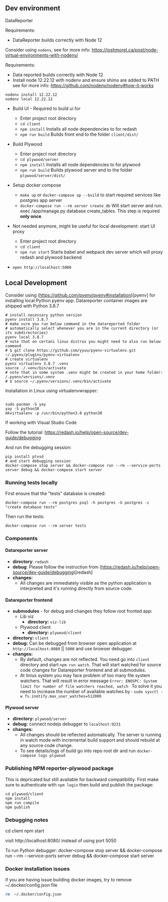## Dev environment

DataReporter

Requirements:
* DataReporter builds correctly with Node 12

Consider using `nodenv`, see for more info:
https://joshmorel.ca/post/node-virtual-environments-with-nodenv/

Requirements:
* Data reported builds correctly with Node 12
* Install node 12.22.12 with nodenv and ensure shims are added to PATH
see for more info: https://github.com/nodenv/nodenv#how-it-works

```
nodenv install 12.22.12
nodenv local 12.22.12
```

* Build UI - Required to build ui for
    * Enter project root directory
    * `cd client`
    * `npm install` Installs all node dependencies to for redash
    * `npm run build` Builds front end to  the folder `client/dist/`

* Build Plywood
    * Enter project root directory
    * `cd plywood/server`
    * `npm install` Installs all node dependencies to for plywood
    * `npm run build` Builds plywood server end to the folder `plywood/server/dist/`

* Setup docker compose
    * `make up` or `docker-compose up --build`  to start required services like postgres app server
    * `docker-compose run --rm server create_db`  Will start server and run. exec /app/manage.py database create_tables.
      This step is required **only once**.


* Not needed anymore, might be useful for local development: start UI proxy
    * Enter project root directory
    * `cd client`
    * `npm run start`  Starts babel and webpack dev server which  will proxy  redash and plywood backend

* `open http://localhost:5000`

## Local Development

Consider using (https://github.com/pyenv/pyenv#installation)[pyenv] for installing local Python pyenv app. Datareporter container images are shipped with Python 3.8.7

```
# install necessary python version
pyenv install 3.8.7 
# make sure you run below command in the datareported folder
# automatically select whenever you are in the current directory (or its subdirectories)
pyenv local 3.8.7
# note that on certani linux distros you might need to also run below command
# $ git clone https://github.com/yyuu/pyenv-virtualenv.git ~/.pyenv/plugins/pyenv-virtualenv
# create virtualenv
pyenv virtualenv 3.8.7 .venv
source ./.venv/bin/activate
# note that in some system .venv might be created in your home folder: /.pyenv/versions/.venv
# $ source ~/.pyenv/versions/.venv/bin/activate
```

Installation in Linux using virtualenvwrapper:
```

sudo pacman -S yay 
yay -S python38
mkvirtualenv -p /usr/bin/python3.8 python38
```

If working with Visual Studio Code

Follow the tutorial: https://redash.io/help/open-source/dev-guide/debugging

And run the debugging session:
```
pip install ptvsd
# and start debugging session
docker-compose stop server && docker-compose run --rm --service-ports server debug && docker-compose start server
```

### Running tests locally

First ensure that the "tests" database is created:
```
docker-compose run --rm postgres psql -h postgres -U postgres -c "create database tests"
```

Then run the tests:
```
docker-compose run --rm server tests
```

### Components

#### Datareporter server
* **directory**: `redash`
* **debug**: Please follow the instruction from (https://redash.io/help/open-source/dev-guide/debugging)[redash]
* **changes:**
  * All changes are immediately visible as the python application is interpreted and it's running directly from source code.
#### Datareporter frontend
  * **submodules** - for debug and changes they follow root fronted app:
    * Lib viz
      * **directory:** `viz-lib`
    * Plywood client
      * **directory:** `plywood/client`
  * **directory:** `client`
  * **debug:** Can be debugged from browser open application at `http://localhost:8080` || `5000` and use browser debugger.
  * **changes:**
    * By default, changes are not reflected. You need go into `client` directory and start `npm run watch`.
    That will start watched for source code changes for Datareporter frontend and all submodules.
    * At liniux system you may face problem of too many file system watchers. That will result in error message
    ```Error: ENOSPC: System limit for number of file watchers reached, watch ```
    To solve it you need to increase the number of available watches by :
    ```sudo sysctl -w fs.inotify.max_user_watches=512000```

#### Plywood server
* **directory:** `plywood/server`
* **debug:** connect nodejs debugger to `localhost:9231`
* **changes:**
  * All changes should be reflected automatically. The server is running in watch mode with incremental build support
    and should rebuild at any source code change.
  * To see details/logs of build go into repo root dir and run `docker-compose logs plywood`

### Publishing NPM reporter-plywood package
This is depricated but still available for backward compatibility.
First make sure to authenticate with `npm login` then build and publish the package:

```
cd plywood/client
npm install
npm run compile
npm publish
```
### Debugging notes

cd client
npm start

visit http://localhost:8080/ instead of using port 5050

To run Python debugger:
docker-compose stop server && docker-compose run --rm --service-ports server debug && docker-compose start server


### Docker installation issues

if you are having issue building docker images, try to remove ~/.docker/config.json file
```bash
rm  ~/.docker/config.json
```